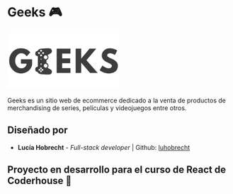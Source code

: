 # Geeks 🎮 
<img src="/public/assets/geeks.svg" alt="Geeks logo" style="width: 50%"/>

Geeks es un sitio web de ecommerce dedicado a la venta de productos de merchandising de series, películas y videojuegos entre otros. 

## Diseñado por 

* **Lucía Hobrecht** - *Full-stack developer* | Github: [luhobrecht](https://github.com/luhobrecht)


## Proyecto en desarrollo para el curso de React de Coderhouse 📝

